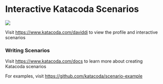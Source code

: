 # Interactive Katacoda Scenarios

[![](http://shields.katacoda.com/katacoda/daviddi/count.svg)](https://www.katacoda.com/daviddi "Get your profile on Katacoda.com")

Visit https://www.katacoda.com/daviddi to view the profile and interactive scenarios

### Writing Scenarios
Visit https://www.katacoda.com/docs to learn more about creating Katacoda scenarios

For examples, visit https://github.com/katacoda/scenario-example
